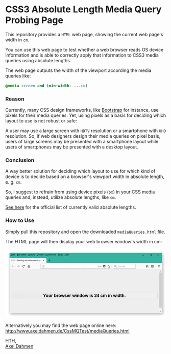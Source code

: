 # CSS3 Absolute Length Media Query Probing Page
This repository provides a `HTML` web page, showing the current web page's width in `cm`.

You can use this web page to test whether a web browser reads OS device information and is able to correctly apply that information to CSS3 media queries using absolute lengths.

The web page outputs the width of the viewport according the media queries like:

```css
@media screen and (min-width: ...cm)
```

### Reason

Currently, many CSS design frameworks, like [Bootstrap](https://getbootstrap.com/) for instance, use pixels for their media queries. Yet, using pixels as a basis for deciding which layout to use is not robust or safe:

A user may use a large screen with `HDTV` resolution or a smartphone with `UHD` resolution. So, if web designers design their media queries on pixel basis, users of large screens may be presented with a smartphone layout while users of smartphones may be presented with a desktop layout.

### Conclusion

A way better solution for deciding which layout to use for which kind of device is to decide based on a browser's viewport width in absolute length, e. g. `cm`.

So, I suggest to refrain from using device pixels (`px`) in your CSS media queries and, instead, utilize absolute lengths, like `cm`.

[See here](https://www.w3.org/TR/css-values-3/#absolute-lengths) for the official list of currently valid absolute lengths.

### How to Use

Simply pull this repository and open the downloaded `mediaQueries.html` file.

The HTML page will then display your web browser window's width in cm:

![Sample Image](sampleImage.png)

Alternatively you may find the web page online here: http://www.axeldahmen.de/CssMQTest/mediaQueries.html

HTH,<br/>
[Axel Dahmen](http://www.axeldahmen.de/)
